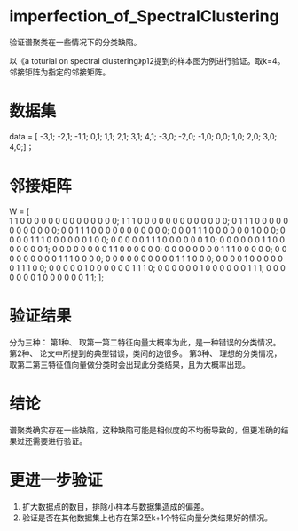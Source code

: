 # imperfection_of_SpectralClustering
验证谱聚类在一些情况下的分类缺陷。

以《a toturial on spectral clustering》p12提到的样本图为例进行验证。取k=4。邻接矩阵为指定的邻接矩阵。

# 数据集
data = [
    -3,1;
    -2,1;
    -1,1;
    0,1;
    1,1;
    2,1;
    3,1;
    4,1;
    -3,0;
    -2,0;
    -1,0;
    0,0;
    1,0;
    2,0;
    3,0;
    4,0;]；   
# 邻接矩阵
W = [     
     1     1     0     0     0     0     0     0     0     0     0     0     0     0     0     0;
     1     1     1     0     0     0     0     0     0     0     0     0     0     0     0     0;
     0     1     1     1     0     0     0     0     0     0     0     0     0     0     0     0;
     0     0     1     1     1     0     0     0     0     0     0     0     0     0     0     0;
     0     0     0     1     1     1     0     0     0     0     0     0     1     0     0     0;
     0     0     0     0     1     1     1     0     0     0     0     0     0     1     0     0;
     0     0     0     0     0     1     1     1     0     0     0     0     0     0     1     0;
     0     0     0     0     0     0     1     1     0     0     0     0     0     0     0     1;
     0     0     0     0     0     0     0     0     1     1     0     0     0     0     0     0;
     0     0     0     0     0     0     0     0     1     1     1     0     0     0     0     0;
     0     0     0     0     0     0     0     0     0     1     1     1     0     0     0     0;
     0     0     0     0     0     0     0     0     0     0     1     1     1     0     0     0;
     0     0     0     0     1     0     0     0     0     0     0     1     1     1     0     0;
     0     0     0     0     0     1     0     0     0     0     0     0     1     1     1     0;
     0     0     0     0     0     0     1     0     0     0     0     0     0     1     1     1;
     0     0     0     0     0     0     0     1     0     0     0     0     0     0     1     1;
    ];
# 验证结果
分为三种：
第1种、 取第一第二特征向量大概率为此，是一种错误的分类情况。
第2种、 论文中所提到的典型错误，类间的边很多。
第3种、 理想的分类情况，取第二第三特征值向量做分类时会出现此分类结果，且为大概率出现。
# 结论
谱聚类确实存在一些缺陷，这种缺陷可能是相似度的不均衡导致的，但更准确的结果过还需要进行验证。
# 更进一步验证
1. 扩大数据点的数目，排除小样本与数据集造成的偏差。
2. 验证是否在其他数据集上也存在第2至k+1个特征向量分类结果好的情况。
